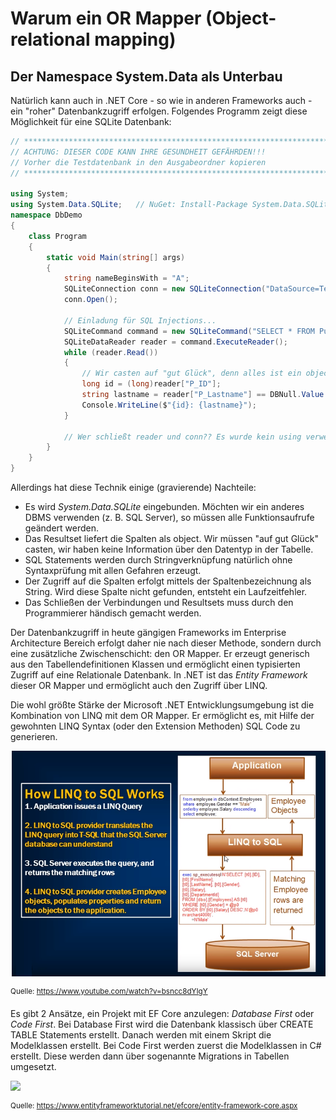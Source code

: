 # Warum ein OR Mapper (Object-relational mapping)

## Der Namespace System.Data als Unterbau

Natürlich kann auch in .NET Core - so wie in anderen Frameworks auch - ein "roher" Datenbankzugriff
erfolgen. Folgendes Programm zeigt diese Möglichkeit für eine SQLite Datenbank:

```c#
// *************************************************************************************************
// ACHTUNG: DIESER CODE KANN IHRE GESUNDHEIT GEFÄHRDEN!!!
// Vorher die Testdatenbank in den Ausgabeordner kopieren
// *************************************************************************************************

using System;
using System.Data.SQLite;   // NuGet: Install-Package System.Data.SQLite.Core
namespace DbDemo
{
    class Program
    {
        static void Main(string[] args)
        {
            string nameBeginsWith = "A";
            SQLiteConnection conn = new SQLiteConnection("DataSource=Tests.db");
            conn.Open();

            // Einladung für SQL Injections...
            SQLiteCommand command = new SQLiteCommand("SELECT * FROM Pupil WHERE P_Lastname LIKE '" + nameBeginsWith + "%'", conn);
            SQLiteDataReader reader = command.ExecuteReader();
            while (reader.Read())
            {
                // Wir casten auf "gut Glück", denn alles ist ein object.
                long id = (long)reader["P_ID"];
                string lastname = reader["P_Lastname"] == DBNull.Value ? null : (string)reader["P_Lastname"];
                Console.WriteLine($"{id}: {lastname}");
            }

            // Wer schließt reader und conn?? Es wurde kein using verwendet.
        }
    }
}
```

Allerdings hat diese Technik einige (gravierende) Nachteile:

- Es wird *System.Data.SQLite* eingebunden. Möchten wir ein anderes DBMS verwenden (z. B. SQL Server),
  so müssen alle Funktionsaufrufe geändert werden.
- Das Resultset liefert die Spalten als object. Wir müssen "auf gut Glück" casten, wir haben keine
  Information über den Datentyp in der Tabelle.
- SQL Statements werden durch Stringverknüpfung natürlich ohne Syntaxprüfung mit allen Gefahren
  erzeugt.  
- Der Zugriff auf die Spalten erfolgt mittels der Spaltenbezeichnung als String. Wird diese Spalte
  nicht gefunden, entsteht ein Laufzeitfehler.
- Das Schließen der Verbindungen und Resultsets muss durch den Programmierer händisch gemacht werden.

Der Datenbankzugriff in heute gängigen Frameworks im Enterprise Architecture Bereich erfolgt daher
nie nach dieser Methode, sondern durch eine zusätzliche Zwischenschicht: den OR Mapper. Er erzeugt
generisch aus den Tabellendefinitionen Klassen und ermöglicht einen typisierten Zugriff auf eine
Relationale Datenbank. In .NET ist das *Entity Framework* dieser OR Mapper und ermöglicht auch
den Zugriff über LINQ.

Die wohl größte Stärke der Microsoft .NET Entwicklungsumgebung ist die Kombination von LINQ mit dem
OR Mapper. Er ermöglicht es, mit Hilfe der gewohnten LINQ Syntax (oder den Extension Methoden)
SQL Code zu generieren.

![](linq_to_sql.png)

<sup>Quelle: https://www.youtube.com/watch?v=bsncc8dYIgY</sup>

Es gibt 2 Ansätze, ein Projekt mit EF Core anzulegen: *Database First* oder *Code First*. Bei
Database First wird die Datenbank klassisch über CREATE TABLE Statements erstellt. Danach werden mit
einem Skript die Modelklassen erstellt. Bei Code First werden zuerst die Modelklassen in C# erstellt. Diese
werden dann über sogenannte Migrations in Tabellen umgesetzt. 

![](https://www.entityframeworktutorial.net/Images/efcore/ef-core-dev-approaces.png)

<sup>Quelle: https://www.entityframeworktutorial.net/efcore/entity-framework-core.aspx</sup>
